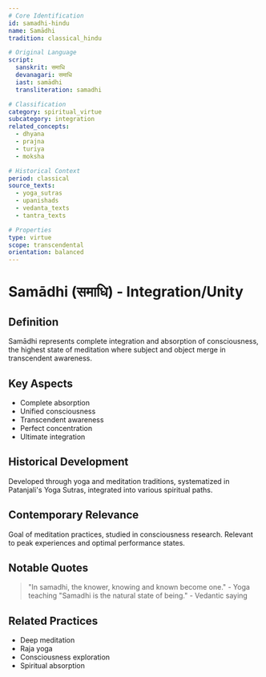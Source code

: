 ```yaml
---
# Core Identification
id: samadhi-hindu
name: Samādhi
tradition: classical_hindu

# Original Language
script:
  sanskrit: समाधि
  devanagari: समाधि
  iast: samādhi
  transliteration: samadhi

# Classification
category: spiritual_virtue
subcategory: integration
related_concepts:
  - dhyana
  - prajna
  - turiya
  - moksha

# Historical Context
period: classical
source_texts:
  - yoga_sutras
  - upanishads
  - vedanta_texts
  - tantra_texts

# Properties
type: virtue
scope: transcendental
orientation: balanced
---
```


# Samādhi (समाधि) - Integration/Unity

## Definition
Samādhi represents complete integration and absorption of consciousness, the highest state of meditation where subject and object merge in transcendent awareness.

## Key Aspects
- Complete absorption
- Unified consciousness
- Transcendent awareness
- Perfect concentration
- Ultimate integration

## Historical Development
Developed through yoga and meditation traditions, systematized in Patanjali's Yoga Sutras, integrated into various spiritual paths.

## Contemporary Relevance
Goal of meditation practices, studied in consciousness research. Relevant to peak experiences and optimal performance states.

## Notable Quotes
> "In samadhi, the knower, knowing and known become one." - Yoga teaching
> "Samadhi is the natural state of being." - Vedantic saying

## Related Practices
- Deep meditation
- Raja yoga
- Consciousness exploration
- Spiritual absorption